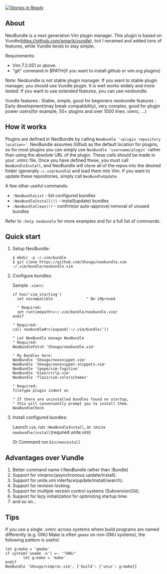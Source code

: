 [![Stories in Ready](https://badge.waffle.io/Shougo/neobundle.vim.png)](https://waffle.io/Shougo/neobundle.vim)

## About

NeoBundle is a next generation Vim plugin manager. This plugin is based on
Vundle(https://github.com/gmarik/vundle), but I renamed and added tons of
features,  while Vundle tends to stay simple.

Requirements:
* Vim 7.2.051 or above.
* "git" command in $PATH(if you want to install github or vim.org plugins)

Note: Neobundle is not stable plugin manager.  If you want to stable plugin
manager, you should use Vundle plugin.  It is well works widely and more
tested.  If you want to use extended features, you can use neobundle.

Vundle features : Stable, simple, good for beginners
neobundle features : Early development(may break compatibility), very complex,
good for plugin power users(for example, 50+ plugins and over 1000 lines
.vimrc, ...)

## How it works

Plugins are defined in NeoBundle by calling `NeoBundle '<plugin repository location>'`.  NeoBundle
assumes Github as the default location for plugins, so for most plugins you can simply use
`NeoBundle 'username/plugin'` rather than using the absolute URL of the plugin.  These calls should
be made in your .vimrc file.  Once you have defined these, you must call `NeoBundleInstall`, and
NeoBundle will clone all of the repos into the desired folder (generally `~/.vim/bundle`) and load
them into Vim.  If you want to update these repositories, simply call `NeoBundleUpdate`.

A few other useful commands:
- `:NeoBundleList`          - list configured bundles
- `:NeoBundleInstall(!)`    - install(update) bundles
- `:NeoBundleClean(!)`      - confirm(or auto-approve) removal of unused bundles

Refer to `:help neobundle` for more examples and for a full list of commands.

## Quick start

1. Setup NeoBundle:

     ```
     $ mkdir -p ~/.vim/bundle
     $ git clone https://github.com/Shougo/neobundle.vim ~/.vim/bundle/neobundle.vim
     ```

2. Configure bundles:

     Sample `.vimrc`:

     ```vim
     if has('vim_starting')
       set nocompatible               " Be iMproved

       " Required:
       set runtimepath+=~/.vim/bundle/neobundle.vim/
     endif

     " Required:
     call neobundle#rc(expand('~/.vim/bundle/'))

     " Let NeoBundle manage NeoBundle
     " Required:
     NeoBundleFetch 'Shougo/neobundle.vim'

     " My Bundles here:
     NeoBundle 'Shougo/neosnippet.vim'
     NeoBundle 'Shougo/neosnippet-snippets.vim'
     NeoBundle 'tpope/vim-fugitive'
     NeoBundle 'kien/ctrlp.vim'
     NeoBundle 'flazz/vim-colorschemes'

     " Required:
     filetype plugin indent on

     " If there are uninstalled bundles found on startup,
     " this will conveniently prompt you to install them.
     NeoBundleCheck
     ```
3. Install configured bundles:

     Launch `vim`, run `:NeoBundleInstall`, or `:Unite neobundle/install`(required unite.vim)

     Or Command run `bin/neoinstall`

## Advantages over Vundle

1. Better command name (:NeoBundle rather than :Bundle)
2. Support for vimproc(asynchronous update/install).
3. Support for unite.vim interface(update/install/search).
4. Support for revision locking.
5. Support for multiple version control systems (Subversion/Git).
6. Support for lazy initialization for optimizing startup time.
7. and so on...

## Tips

If you use a single .vimrc across systems where build programs are
named differently (e.g. GNU Make is often `gmake` on non-GNU
systems), the following pattern is useful:

```vim
let g:make = 'gmake'
if system('uname -o') =~ '^GNU/'
        let g:make = 'make'
endif
NeoBundle 'Shougo/vimproc.vim', {'build': {'unix': g:make}}
```
